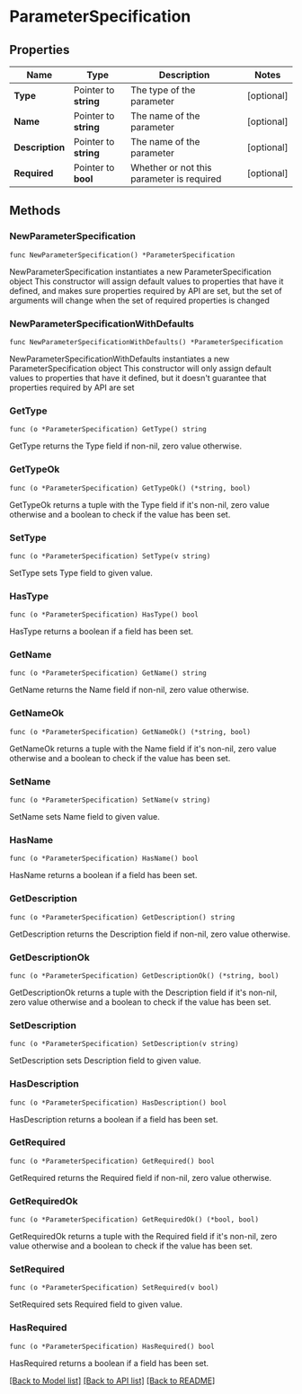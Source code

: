 # ParameterSpecification

## Properties

Name | Type | Description | Notes
------------ | ------------- | ------------- | -------------
**Type** | Pointer to **string** | The type of the parameter | [optional] 
**Name** | Pointer to **string** | The name of the parameter | [optional] 
**Description** | Pointer to **string** | The name of the parameter | [optional] 
**Required** | Pointer to **bool** | Whether or not this parameter is required | [optional] 

## Methods

### NewParameterSpecification

`func NewParameterSpecification() *ParameterSpecification`

NewParameterSpecification instantiates a new ParameterSpecification object
This constructor will assign default values to properties that have it defined,
and makes sure properties required by API are set, but the set of arguments
will change when the set of required properties is changed

### NewParameterSpecificationWithDefaults

`func NewParameterSpecificationWithDefaults() *ParameterSpecification`

NewParameterSpecificationWithDefaults instantiates a new ParameterSpecification object
This constructor will only assign default values to properties that have it defined,
but it doesn't guarantee that properties required by API are set

### GetType

`func (o *ParameterSpecification) GetType() string`

GetType returns the Type field if non-nil, zero value otherwise.

### GetTypeOk

`func (o *ParameterSpecification) GetTypeOk() (*string, bool)`

GetTypeOk returns a tuple with the Type field if it's non-nil, zero value otherwise
and a boolean to check if the value has been set.

### SetType

`func (o *ParameterSpecification) SetType(v string)`

SetType sets Type field to given value.

### HasType

`func (o *ParameterSpecification) HasType() bool`

HasType returns a boolean if a field has been set.

### GetName

`func (o *ParameterSpecification) GetName() string`

GetName returns the Name field if non-nil, zero value otherwise.

### GetNameOk

`func (o *ParameterSpecification) GetNameOk() (*string, bool)`

GetNameOk returns a tuple with the Name field if it's non-nil, zero value otherwise
and a boolean to check if the value has been set.

### SetName

`func (o *ParameterSpecification) SetName(v string)`

SetName sets Name field to given value.

### HasName

`func (o *ParameterSpecification) HasName() bool`

HasName returns a boolean if a field has been set.

### GetDescription

`func (o *ParameterSpecification) GetDescription() string`

GetDescription returns the Description field if non-nil, zero value otherwise.

### GetDescriptionOk

`func (o *ParameterSpecification) GetDescriptionOk() (*string, bool)`

GetDescriptionOk returns a tuple with the Description field if it's non-nil, zero value otherwise
and a boolean to check if the value has been set.

### SetDescription

`func (o *ParameterSpecification) SetDescription(v string)`

SetDescription sets Description field to given value.

### HasDescription

`func (o *ParameterSpecification) HasDescription() bool`

HasDescription returns a boolean if a field has been set.

### GetRequired

`func (o *ParameterSpecification) GetRequired() bool`

GetRequired returns the Required field if non-nil, zero value otherwise.

### GetRequiredOk

`func (o *ParameterSpecification) GetRequiredOk() (*bool, bool)`

GetRequiredOk returns a tuple with the Required field if it's non-nil, zero value otherwise
and a boolean to check if the value has been set.

### SetRequired

`func (o *ParameterSpecification) SetRequired(v bool)`

SetRequired sets Required field to given value.

### HasRequired

`func (o *ParameterSpecification) HasRequired() bool`

HasRequired returns a boolean if a field has been set.


[[Back to Model list]](../README.md#documentation-for-models) [[Back to API list]](../README.md#documentation-for-api-endpoints) [[Back to README]](../README.md)



